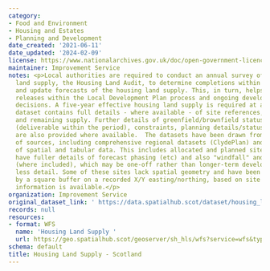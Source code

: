 ```yaml
---
category:
- Food and Environment
- Housing and Estates
- Planning and Development
date_created: '2021-06-11'
date_updated: '2024-02-09'
license: https://www.nationalarchives.gov.uk/doc/open-government-licence/version/3/
maintainer: Improvement Service
notes: <p>Local authorities are required to conduct an annual survey of the housing
  land supply, the Housing Land Audit, to determine completions within the timeframe
  and update forecasts of the housing land supply. This, in turn, helps inform land
  releases within the Local Development Plan process and ongoing development management
  decisions. A five-year effective housing land supply is required at all times.  This
  dataset contains full details - where available - of site references, completions
  and remaining supply. Further details of greenfield/brownfield status, tenure, effectiveness
  (deliverable within the period), constraints, planning details/status and developer
  are also provided where available.  The datasets have been drawn from a variety
  of sources, including comprehensive regional datasets (ClydePlan) and the joining
  of spatial and tabular data. This includes allocated and planned sites, which typically
  have fuller details of forecast phasing (etc) and also "windfall" and small sites
  (where included), which may be one-off rather than longer-term developments, with
  less detail. Some of these sites lack spatial geometry and have been represented
  by a square buffer on a recorded X/Y easting/northing, based on site size, if this
  information is available.</p>
organization: Improvement Service
original_dataset_link: ' https://data.spatialhub.scot/dataset/housing_land_supply-is'
records: null
resources:
- format: WFS
  name: 'Housing Land Supply '
  url: https://geo.spatialhub.scot/geoserver/sh_hls/wfs?service=wfs&typeName=sh_hls:pub_hls
schema: default
title: Housing Land Supply - Scotland
---
```

